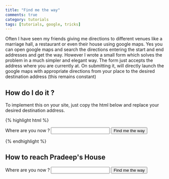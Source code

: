 ```yaml
---
title: "Find me the way"
comments: true
category: tutorials  
tags: [tutorials, google, tricks]
---
```

Often I have seen my friends giving me directions to different venues like a marriage hall, a restaurant or even their house using google maps. Yes you can open google maps and search the directions entering the start and end addresses and get the way. However I wrote a small form which solves the problem in a much simpler and elegant way. The form just accepts the address where you are currently at. On submitting it, will directly launch the google maps with appropriate directions from your place to the desired destination address (this remains constant)
## How do I do it ?
To implement this on your site, just copy the html below and replace your desired destination address.

{% highlight html %}
<form action="http://maps.google.com/maps" method="get" target="_blank">
   <label for="saddr">Where are you now ?</label>
   <input type="text" name="saddr" />
   <input type="hidden" name="daddr" value="<Your desired destination address>" />
   <input type="submit" value="Find me the way" />
</form>
{% endhighlight %}

## How to reach Pradeep's House
<form action="http://maps.google.com/maps" method="get" target="_blank">
   <label for="saddr">Where are you now ?</label>
   <input type="text" name="saddr" />
   <input type="hidden" name="daddr" value="12.907424, 74.831443 @12.907424,74.831443" />
   <input type="submit" value="Find me the way" />
</form>

